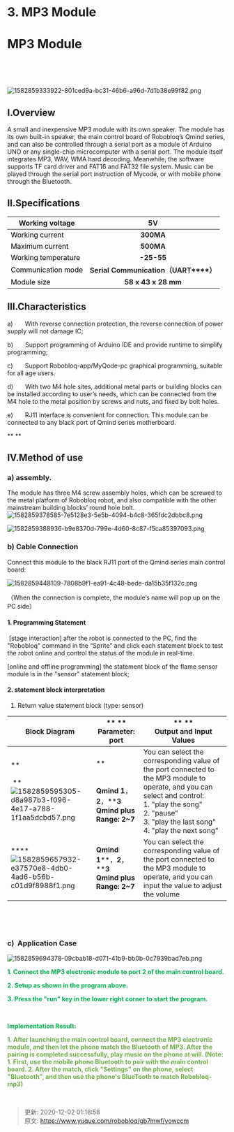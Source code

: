 # 3. MP3 Module

# MP3 Module
 

 

![1582859333922-801ced9a-bc31-46b6-a96d-7d1b38e99f82.png](./img/cU-h0Cb7yj56tkap/1582859333922-801ced9a-bc31-46b6-a96d-7d1b38e99f82-965131.png)

## Ⅰ.Overview
A small and inexpensive MP3 module with its own speaker. The module has its own built-in speaker, the main control board of Robobloq’s Qmind series, and can also be controlled through a serial port as a module of Arduino UNO or any single-chip microcomputer with a serial port. The module itself integrates MP3, WAV, WMA hard decoding. Meanwhile, the software supports TF card driver and FAT16 and FAT32 file system. Music can be played through the serial port instruction of Mycode, or with mobile phone through the Bluetooth.

## Ⅱ.Specifications 
| Working voltage | **<font style="color:#262626;">5V</font>** |
| --- | :---: |
| <font style="color:black;">Working current</font> | **<font style="color:#262626;">300MA</font>** |
| <font style="color:black;">Maximum current</font> | **<font style="color:#262626;">500MA</font>** |
| <font style="color:black;">Working temperature</font> | **<font style="color:#262626;">-25-55</font>** |
| <font style="color:black;">Communication mode</font> | **<font style="color:#262626;">Serial Communication</font>****<font style="color:#262626;">（</font>****<font style="color:#262626;">UART</font>****<font style="color:#262626;">）</font>** |
| <font style="color:black;">Module size</font> | **58 x 43 x 28 mm** |


## Ⅲ.Characteristics
a)       With reverse connection protection, the reverse connection of power supply will not damage IC; 

b)       Support programming of Arduino IDE and provide runtime to simplify programming;

c)       Support Robobloq-app/MyQode-pc graphical programming, suitable for all age users.

d)       With two M4 hole sites, additional metal parts or building blocks can be installed according to user’s needs, which can be connected from the M4 hole to the metal position by screws and nuts, and fixed by bolt holes.

e)       RJ11 interface is convenient for connection. This module can be connected to any black port of Qmind series motherboard.

** **

## Ⅳ.Method of use
### a) assembly.
The module has three M4 screw assembly holes, which can be screwed to the metal platform of Robobloq robot, and also compatible with the other mainstream building blocks’ round hole bolt. ![1582859378585-7e5128e3-5e5b-4094-b4c8-365fdc2dbbc8.png](./img/cU-h0Cb7yj56tkap/1582859378585-7e5128e3-5e5b-4094-b4c8-365fdc2dbbc8-246077.png)

![1582859388936-b9e8370d-799e-4d60-8c87-f5ca85397093.png](./img/cU-h0Cb7yj56tkap/1582859388936-b9e8370d-799e-4d60-8c87-f5ca85397093-696762.png)

### b) Cable Connection
Connect this module to the black RJ11 port of the Qmind series main control board: 

![1582859448109-7808b9f1-ea91-4c48-bede-da15b35f132c.png](./img/cU-h0Cb7yj56tkap/1582859448109-7808b9f1-ea91-4c48-bede-da15b35f132c-892341.png)



（When the connection is complete, the module’s name will pop up on the PC side）



#### 1. Programming Statement
 [stage interaction] after the robot is connected to the PC, find the "Robobloq" command in the “Sprite” and click each statement block to test the robot online and control the status of the module in real-time.

[online and offline programming] the statement block of the flame sensor module is in the "sensor" statement block;

#### 2. statement block interpretation 
1. Return value statement block (type: sensor)

| **Block Diagram** | ** **<br/>**Parameter:   port** | ** **<br/>**Output and Input   Values** |
| --- | --- | --- |
| ** **<br/>** **<br/>** **![1582859595305-d8a987b3-f096-4e17-a788-1f1aa5dcbd57.png](./img/cU-h0Cb7yj56tkap/1582859595305-d8a987b3-f096-4e17-a788-1f1aa5dcbd57-145781.png)<br/> | ** **<br/>** **<br/>** **<br/>**Qmind 1****，****2****，****3**<br/>**Qmind plus Range: 2~7** | You can select the corresponding value of the   port connected to the MP3 module to operate, and you can select and control:<br/>1. "play the song"<br/>2. "pause"<br/>3. "play the last song"<br/>4. "play the next song" |
| ****<br/>![1582859657932-e37570e8-4db0-4ad6-b56b-c01d9f8988f1.png](./img/cU-h0Cb7yj56tkap/1582859657932-e37570e8-4db0-4ad6-b56b-c01d9f8988f1-123524.png) | **Qmind 1****，****2****，****3**<br/>**Qmind plus Range: 2~7** | You can select the corresponding value of the   port connected to the MP3 module to operate, and you can input the value to   adjust the volume<font style="color:red;"> </font> |


**<font style="color:red;"> </font>**

**<font style="color:red;"> </font>**

### c)  Application Case  
![1582859694378-09cbab18-d071-41b9-bb0b-0c7939bad7eb.png](./img/cU-h0Cb7yj56tkap/1582859694378-09cbab18-d071-41b9-bb0b-0c7939bad7eb-488719.png)

**<font style="color:#00B050;">1. Connect the MP3 electronic module to port 2 of the main control board.</font>**

**<font style="color:#00B050;">2. Setup as shown in the program above.</font>**

**<font style="color:#00B050;">3. Press the "run" key in the lower right corner to start the program.</font>**

**<font style="color:#A8D08D;"> </font>**

**<font style="color:#00B050;">Implementation Result:</font>**

**<font style="color:#70AD47;">1. After launching the main control board, connect the MP3 electronic module, and then let the phone match the Bluetooth of MP3. After the pairing is completed successfully, play music on the phone at will. (Note: 1. First, use the mobile phone Bluetooth to pair with the main control board. 2. After the match, click "Settings" on the phone, select "Bluetooth", and then use the phone's BlueTooth to match Robobloq-mp3) </font>**

**<font style="color:red;"> </font>**





> 更新: 2020-12-02 01:18:58  
> 原文: <https://www.yuque.com/robobloq/gb7mwf/yowccm>